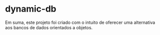 # dynamic-db
Em suma, este projeto foi criado com o intuito de oferecer uma alternativa aos bancos de dados orientados a objetos.
